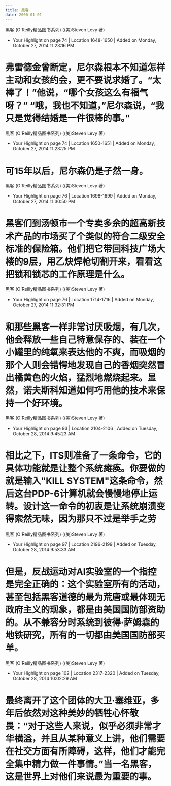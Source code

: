 ```yaml
---
title: 黑客
date: 2000-01-01 
---
```


黑客 (O'Reilly精品图书系列) ((美)Steven Levy 著)
- Your Highlight on page 74 | Location 1648-1650 | Added on Monday, October 27, 2014 11:23:16 PM

弗雷德金曾断定，尼尔森根本不知道怎样主动和女孩约会，更不要说求婚了。“太棒了！”他说，“哪个女孩这么有福气呀？” “哦，我也不知道，”尼尔森说，“我只是觉得结婚是一件很棒的事。”
==========
黑客 (O'Reilly精品图书系列) ((美)Steven Levy 著)
- Your Highlight on page 74 | Location 1650-1651 | Added on Monday, October 27, 2014 11:23:25 PM

可15年以后，尼尔森仍是孑然一身。
==========
黑客 (O'Reilly精品图书系列) ((美)Steven Levy 著)
- Your Highlight on page 76 | Location 1698-1699 | Added on Monday, October 27, 2014 11:30:50 PM

黑客们到汤顿市一个专卖多余的超高新技术产品的市场买了个类似的符合二级安全标准的保险箱。他们把它带回科技广场大楼的9层，用乙炔焊枪切割开来，看看这把锁和锁芯的工作原理是什么。
==========
黑客 (O'Reilly精品图书系列) ((美)Steven Levy 著)
- Your Highlight on page 76 | Location 1714-1716 | Added on Monday, October 27, 2014 11:32:31 PM

和那些黑客一样非常讨厌吸烟，有几次，他会释放一些自己特意保存的、装在一个小罐里的纯氧来表达他的不爽，而吸烟的那个人则会错愕地发现自己的香烟突然冒出橘黄色的火焰，猛烈地燃烧起来。显然，诺夫斯科知道如何巧用他的技术来保持一个好环境。
==========
黑客 (O'Reilly精品图书系列) ((美)Steven Levy 著)
- Your Highlight on page 93 | Location 2104-2106 | Added on Tuesday, October 28, 2014 9:45:23 AM

相比之下，ITS则准备了一条命令，它的具体功能就是让整个系统瘫痪。你要做的就是输入"KILL SYSTEM"这条命令，然后这台PDP-6计算机就会慢慢地停止运转。设计这一命令的初衷是让系统崩溃变得索然无味，因为那只不过是举手之劳
==========
黑客 (O'Reilly精品图书系列) ((美)Steven Levy 著)
- Your Highlight on page 97 | Location 2196-2199 | Added on Tuesday, October 28, 2014 9:53:33 AM

但是，反战运动对AI实验室的一个指控是完全正确的：这个实验室所有的活动，甚至包括黑客道德的最为荒唐或最体现无政府主义的现象，都是由美国国防部资助的。从不兼容分时系统到彼得·萨姆森的地铁研究，所有的一切都由美国国防部买单。
==========
黑客 (O'Reilly精品图书系列) ((美)Steven Levy 著)
- Your Highlight on page 102 | Location 2317-2320 | Added on Tuesday, October 28, 2014 10:02:29 AM

最终离开了这个团体的大卫·塞维亚，多年后依然对这种美妙的牺牲心怀敬畏：“对于这些人来说，似乎必须非常才华横溢，并且从某种意义上讲，他们需要在社交方面有所障碍，这样，他们才能完全集中精力做一件事情。”当一名黑客，这是世界上对他们来说最为重要的事。
==========